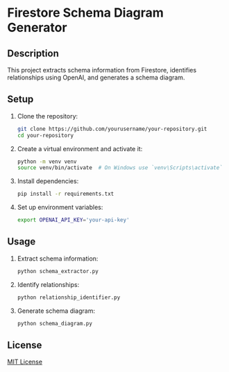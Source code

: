 # Firestore Schema Diagram Generator

## Description
This project extracts schema information from Firestore, identifies relationships using OpenAI, and generates a schema diagram.

## Setup

1. Clone the repository:
    ```sh
    git clone https://github.com/yourusername/your-repository.git
    cd your-repository
    ```

2. Create a virtual environment and activate it:
    ```sh
    python -m venv venv
    source venv/bin/activate  # On Windows use `venv\Scripts\activate`
    ```

3. Install dependencies:
    ```sh
    pip install -r requirements.txt
    ```

4. Set up environment variables:
    ```sh
    export OPENAI_API_KEY='your-api-key'
    ```

## Usage

1. Extract schema information:
    ```sh
    python schema_extractor.py
    ```

2. Identify relationships:
    ```sh
    python relationship_identifier.py
    ```

3. Generate schema diagram:
    ```sh
    python schema_diagram.py
    ```

## License
[MIT License](LICENSE)
